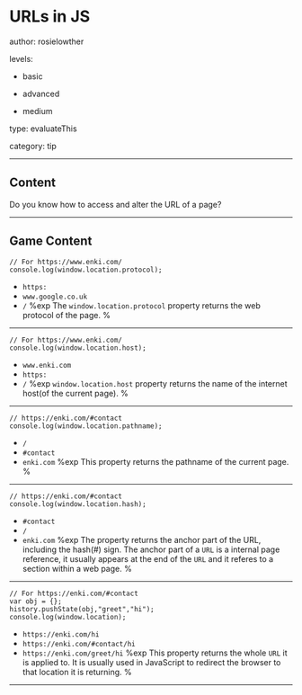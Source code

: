 # URLs in JS
author: rosielowther

levels:

  - basic

  - advanced

  - medium

type: evaluateThis

category: tip

---
## Content

Do you know how to access and
alter the URL of a page?

---
## Game Content

```
// For https://www.enki.com/
console.log(window.location.protocol);
```
* `https:`
* `www.google.co.uk`
* `/`
%exp
The `window.location.protocol` property returns the web protocol of the page.
%
---
```
// For https://www.enki.com/
console.log(window.location.host);
```
* `www.enki.com`
* `https:`
* `/`
%exp
`window.location.host` property returns the name of the internet  host(of the current page).
%
---
```
// https://enki.com/#contact
console.log(window.location.pathname);
```
* `/`
* `#contact`
* `enki.com`
%exp
This property returns the pathname of the current page.
%
---
```
// https://enki.com/#contact
console.log(window.location.hash);
```
* `#contact`
* `/`
* `enki.com`
%exp
The property returns the anchor part of the URL, including the hash(#) sign. The anchor part of a `URL` is a internal page reference, it usually appears
at the end of the `URL` and it referes to a section within a web page.
%
---
```
// For https://enki.com/#contact
var obj = {};
history.pushState(obj,"greet","hi");
console.log(window.location);
```
* `https://enki.com/hi`
* `https://enki.com/#contact/hi`
* `https://enki.com/greet/hi`
%exp
This property returns the whole `URL` it is applied to. It is usually used in JavaScript to redirect the browser to that location it is returning.
%
---

